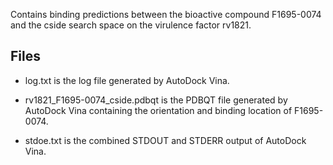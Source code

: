 Contains binding predictions between the bioactive compound F1695-0074 and the cside search space on the virulence factor rv1821.

## Files

- log.txt is the log file generated by AutoDock Vina.

- rv1821_F1695-0074_cside.pdbqt is the PDBQT file generated by AutoDock Vina containing the orientation and binding location of F1695-0074.

- stdoe.txt is the combined STDOUT and STDERR output of AutoDock Vina.

